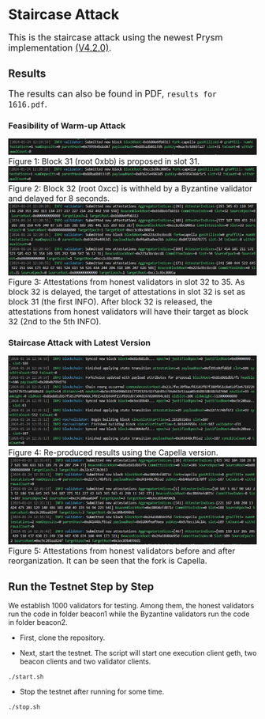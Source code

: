 # Staircase Attack

<font size=4> This is the staircase attack using the newest Prysm implementation [(V4.2.0)](https://github.com/prysmaticlabs/prysm/releases/tag/v4.2.0). </font>

## Results

<font size=4> The results can also be found in PDF, `results for 1616.pdf`. </font>

### Feasibility of Warm-up Attack

<div>	
    <img src="./figs/block-31.png"
         style=100%/>
    <br>
    <font size=3> Figure 1: Block 31 (root 0xbb) is proposed in slot 31.</font>
</div>

<div>
    <img src="./figs/block-32.png"
         style=100%/>
    <br>
    <font size=3> Figure 2: Block 32 (root 0xcc) is withheld by a Byzantine validator and delayed for 8 seconds.</font>
</div>

<div>	
    <img src="./figs/warm-up-attack.png"
         style=100%/>
    <br>
    <font size=3> Figure 3: Attestations from honest validators in slot 32 to 35. As block 32 is delayed, the target of attestations in slot 32 is set as block 31 (the first INFO). After block 32 is released, the attestations from honest validators will have their target as block 32 (2nd to the 5th INFO).  </font>
</div>

### Staircase Attack with Latest Version

<div>	
    <img src="./figs/reorg-occurred.png"
         style=100%/>
    <br>
    <font size=3> Figure 4: Re-produced results using the Capella version. </font>
</div>

<div>	
    <img src="./figs/attestations.png"
         style=100%/>
    <br>
    <font size=3> Figure 5: Attestations from honest validators before and after reorganization. It can be seen that the fork is Capella.  </font>
</div>

## Run the Testnet Step by Step
We establish 1000 validators for testing. Among them, the honest validators run the code in folder beacon1 while the Byzantine validators run the code in folder beacon2.

* First, clone the repository.

* Next, start the testnet. The script will start one execution client geth, two beacon clients and two validator clients.
```shell
./start.sh
```
* Stop the testnet after running for some time. 
```
./stop.sh
```